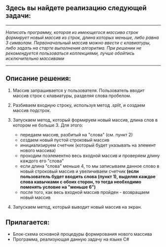 ## Здесь вы найдете реализацию следующей задачи:
___________________________________________________________________

_*Написать программу, которая из имеющегося массива строк формирует новый массив из строк, длина которых меньше, либо равна 3 символам. Первоначальный массив можно ввести с клавиатуры, либо задать на старте выполнения алгоритма. При решении не рекомендуется пользоваться коллекциями, лучше обойтись исключительно массивами*_
____________________________________________________________________

## Описание решения:
1. Массив запрашивается у пользователя. Пользователь вводит массив строк с клавиатуры, разделяя слова пробелом.

2. Разбиваем входную строку, используя метод *.split*, и создаем массив подстрок.

3. Запускаем метод, который формируем новый массив, длина слов в котором не больше 3. Для этого:
    - передаем массив, разбитый на "слова" (см. пункт 2)
    - создаем новый пустой строковый массив
    - инициализируем счетчик (который будет указывать на элемент нового массива)
    - проходим поэлементно весь входной массив и проверяем длину каждого его "слова"
    - если длина "слова" меньше 4, то мы записываем данное слово в новый строковый массив и увеличиваем счетчик
    **(если пользователь будет вводить слова (пункт 1), выделяя каждое слова кавычками с обоих сторон, то тогда необходимо поменять условие на "меньше 6")**
    - после того, как весь входной массив пройден - возвращаем новый массив

4. Запускаем  метод, который выводит новый массив на экран.

## Прилагается:
- Блок-схема основной процедуры формирования нового массива
- Программа, реализующая данную задачу на языке C#

